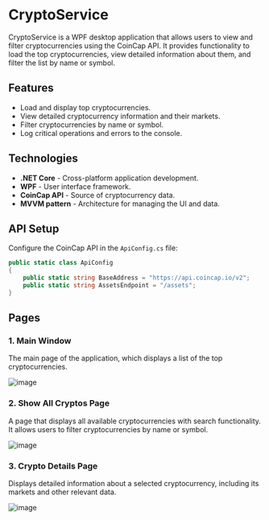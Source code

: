 # CryptoService

CryptoService is a WPF desktop application that allows users to view and filter cryptocurrencies using the CoinCap API. It provides functionality to load the top cryptocurrencies, view detailed information about them, and filter the list by name or symbol.

## Features

- Load and display top cryptocurrencies.
- View detailed cryptocurrency information and their markets.
- Filter cryptocurrencies by name or symbol.
- Log critical operations and errors to the console.

## Technologies

- **.NET Core** - Cross-platform application development.
- **WPF** - User interface framework.
- **CoinCap API** - Source of cryptocurrency data.
- **MVVM pattern** - Architecture for managing the UI and data.

## API Setup

Configure the CoinCap API in the `ApiConfig.cs` file:

```csharp
public static class ApiConfig
{
    public static string BaseAddress = "https://api.coincap.io/v2";
    public static string AssetsEndpoint = "/assets";
}
```

## Pages

### 1. Main Window

The main page of the application, which displays a list of the top cryptocurrencies.

![image](https://github.com/user-attachments/assets/0faf9ea3-394f-4d6d-b505-2b9c41e605f4)

### 2. Show All Cryptos Page

A page that displays all available cryptocurrencies with search functionality. It allows users to filter cryptocurrencies by name or symbol.

![image](https://github.com/user-attachments/assets/cbfde91d-519a-4161-ad4a-79a4f2d1d56b)

### 3. Crypto Details Page

Displays detailed information about a selected cryptocurrency, including its markets and other relevant data.

![image](https://github.com/user-attachments/assets/86de4d36-6d65-4e03-91cd-bea48bf3c51a)


